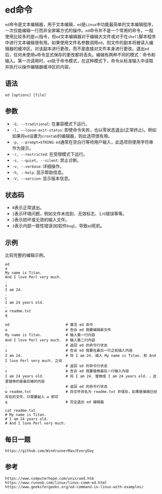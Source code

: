 # ed命令
`ed`命令是文本编辑器，用于文本编辑，`ed`是`Linux`中功能最简单的文本编辑程序，一次仅能编辑一行而非全屏幕方式的操作。`ed`命令并不是一个常用的命令，一般使用比较多的是`vi`指令，但`ed`文本编辑器对于编辑大文件或对于在`shell`脚本程序中进行文本编辑很有用。如果使用文件名参数调用`ed`，则文件的副本将被读入编辑器的缓冲区，对该副本进行更改，而不是直接对文件本身进行更改。退出`ed`后，任何未使用`w`命令显式保存的更改都将丢失。编辑有两种不同的模式：命令和输入。第一次调用时，`ed`处于命令模式，在这种模式下，命令从标准输入中读取并执行以操作编辑器缓冲区的内容。

## 语法

```shell
ed [options] [file]
```

## 参数
* `-G, --traditional`: 在兼容模式下运行。
* `-l, --loose-exit-status`: 即使命令失败，也以零状态退出(正常终止)。例如如果将`ed`设置为`crontab`的编辑器，则此选项很有用。
* `-p, --prompt=STRING`: `ed`通常在空白行等待用户输入，此选项将使用字符串作为提示。
* `-r, --restricted`: 在受限模式下运行。
* `-s, --quiet, --silent`: 禁止诊断。
* `-v, --verbose`: 详细操作。
* `-h, --help`: 显示帮助信息。
* `-V, --version`: 显示版本信息。

## 状态码
* `0`表示正常退出。
* `1`表示环境问题，例如文件未找到、无效标志、`I/O`错误等等。
* `2`表示损坏或无效的输入文件。
* `3`表示内部一致性错误(如软件`bug`)，导致`ed`死机。

## 示例
比较完整的编辑示例。

```shell
ed
a
My name is Titan.
And I love Perl very much.
.
i
I am 24.
.
c
I am 24 years old. 
.
w readme.txt
q
```

```
ed                          # 激活 ed 命令 
a                           # 告诉 ed 我要编辑新文件 
My name is Titan.           # 输入第一行内容 
And I love Perl very much.  # 输入第二行内容 
.                           # 返回 ed 的命令行状态 
i                           # 告诉 ed 我要在最后一行之前插入内容 
I am 24.                    # 将 I am 24. 插入 My name is Titan. 和 And I love Perl very much. 之间 
.                           # 返回 ed 的命令行状态 
c                           # 告诉 ed 我要替换最后一行输入内容 
I am 24 years old.          # 将 I am 24. 替换成 I am 24 years old. ，这里替换的是最后输的内容
.                           # 返回 ed 的命令行状态 
w readme.txt                # 将文件命名为 readme.txt 并保存，如果是编辑已经存在的文件，只需要敲入 w 即可
q                           # 完全退出 ed 编辑器 
```


```
cat readme.txt
# My name is Titan.
# I am 24 years old. 
# And I love Perl very much.
```



## 每日一题

```
https://github.com/WindrunnerMax/EveryDay
```

## 参考

```
https://www.computerhope.com/unix/ued.htm
https://www.runoob.com/linux/linux-comm-ed.html
https://www.geeksforgeeks.org/ed-command-in-linux-with-examples/
```

